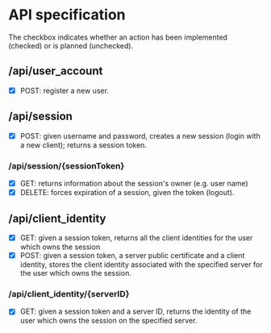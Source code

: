 # API specification

The checkbox indicates whether an action has been implemented (checked) or is planned (unchecked).

## /api/user_account
- [x] POST: register a new user.

## /api/session
- [x] POST: given username and password, creates a new session (login with a new client); returns a session token.

### /api/session/{sessionToken}
- [x] GET: returns information about the session's owner (e.g. user name)
- [x] DELETE: forces expiration of a session, given the token (logout).

## /api/client_identity
- [x] GET: given a session token, returns all the client identities for the user which owns the session
- [x] POST: given a session token, a server public certificate and a client identity, stores the client identity associated with the specified server for the user which owns the session.

### /api/client_identity/{serverID}
- [x] GET: given a session token and a server ID, returns the identity of the user which owns the session on the specified server.

